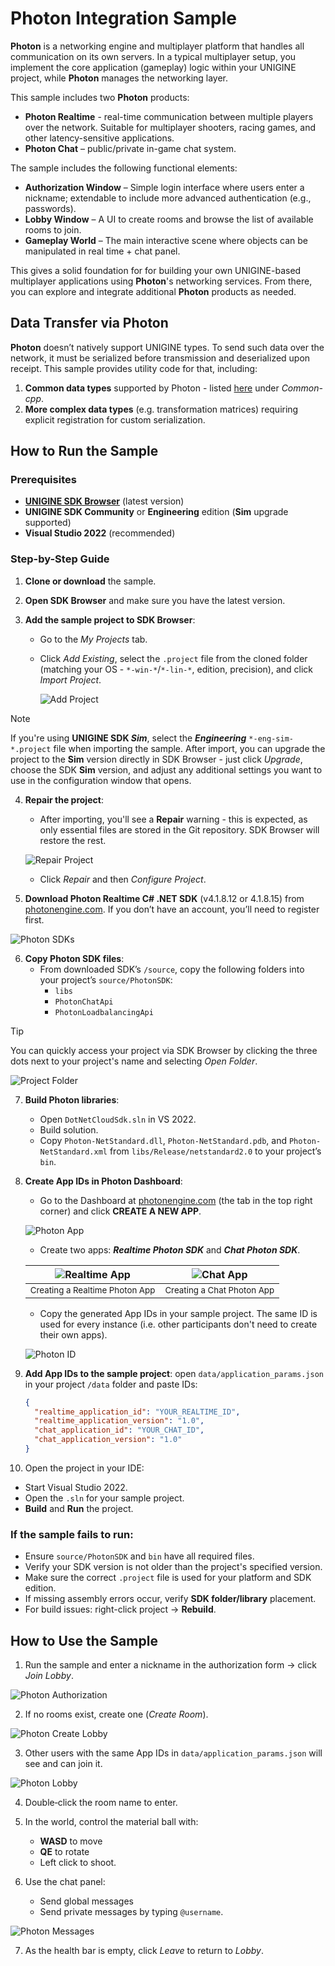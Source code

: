 # Photon Integration Sample

**Photon** is a networking engine and multiplayer platform that handles all communication on its own servers. In a typical multiplayer setup, you implement the core application (gameplay) logic within your UNIGINE project, while **Photon** manages the networking layer.

This sample includes two **Photon** products:

- **Photon Realtime** - real-time communication between multiple players over the network. Suitable for multiplayer shooters, racing games, and other latency-sensitive applications.
- **Photon Chat** – public/private in-game chat system.

The sample includes the following functional elements:

- **Authorization Window** – Simple login interface where users enter a nickname; extendable to include more advanced authentication (e.g., passwords).
- **Lobby Window** – A UI to create rooms and browse the list of available rooms to join.
- **Gameplay World** – The main interactive scene where objects can be manipulated in real time + chat panel.


This gives a solid foundation for for building your own UNIGINE-based multiplayer applications using **Photon**'s networking services. From there, you can explore and integrate additional **Photon** products as needed.
## Data Transfer via Photon

**Photon** doesn’t natively support UNIGINE types. To send such data over the network, it must be serialized before transmission and deserialized upon receipt. This sample provides utility code for that, including:

1. **Common data types** supported by Photon - listed [here](https://doc-api.photonengine.com/en/cpp/current/) under *Common-cpp*.
2. **More complex data types** (e.g. transformation matrices) requiring explicit registration for custom serialization.
   
## How to Run the Sample

### Prerequisites

- [**UNIGINE SDK Browser**](https://developer.unigine.com/en/docs/latest/start/installing_sdk?rlang=cpp) (latest version)
- **UNIGINE SDK Community** or **Engineering** edition (**Sim** upgrade supported)
- **Visual Studio 2022** (recommended)
  
### Step-by-Step Guide
1. **Clone or download** the sample.

2. **Open SDK Browser** and make sure you have the latest version.

3. **Add the sample project to SDK Browser**:
   - Go to the *My Projects* tab.
   - Click *Add Existing*, select the `.project` file from the cloned folder (matching your OS - `*-win-*`/`*-lin-*`, edition, precision), and click *Import Project*.

     ![Add Project](https://developer.unigine.com/en/docs/latest/sdk/api_samples/third_party/photon/add_project.png)

> [!NOTE]
> If you're using **UNIGINE SDK *Sim***, select the ***Engineering*** `*-eng-sim-*.project` file when importing the sample. After import, you can upgrade the project to the **Sim** version directly in SDK Browser - just click *Upgrade*, choose the SDK **Sim** version, and adjust any additional settings you want to use in the configuration window that opens.

4. **Repair the project**:
   - After importing, you'll see a **Repair** warning - this is expected, as only essential files are stored in the Git repository. SDK Browser will restore the rest.
   
   ![Repair Project](https://developer.unigine.com/en/docs/latest/sdk/api_samples/third_party/photon/photon_repair.png)
   
   - Click *Repair* and then *Configure Project*.
6. **Download Photon Realtime C# .NET SDK** (v4.1.8.12 or 4.1.8.15) from [photonengine.com](https://www.photonengine.com/). If you don’t have an account, you’ll need to register first.

  ![Photon SDKs](https://developer.unigine.com/en/docs/latest/sdk/api_samples/third_party/photon/sdks.jpg)
  
6. **Copy Photon SDK files**:
   - From downloaded SDK’s `/source`, copy the following folders into your project’s `source/PhotonSDK`:
     -   `libs`
     -   `PhotonChatApi`
     -   `PhotonLoadbalancingApi`
>[!TIP]
>You can quickly access your project via SDK Browser by clicking the three dots next to your project's name and selecting _Open Folder_.
>
>![Project Folder](https://developer.unigine.com/en/docs/latest/sdk/api_samples/third_party/photon/project_folder.png)

7. **Build Photon libraries**:
   - Open `DotNetCloudSdk.sln` in VS 2022.
   - Build solution.
   - Copy `Photon‑NetStandard.dll`, `Photon-NetStandard.pdb`, and `Photon-NetStandard.xml` from `libs/Release/netstandard2.0` to your project’s `bin`.

8. **Create App IDs in Photon Dashboard**:
   - Go to the Dashboard at [photonengine.com](https://www.photonengine.com/) (the tab in the top right corner) and click **CREATE A NEW APP**.
     
   ![Photon App](https://developer.unigine.com/en/docs/latest/sdk/api_samples/third_party/photon/photon_app.png)
   
   - Create two apps: ***Realtime Photon SDK*** and ***Chat Photon SDK***.

   | ![Realtime App](https://developer.unigine.com/en/docs/latest/sdk/api_samples/third_party/photon/realtime_app.png)| ![Chat App](https://developer.unigine.com/en/docs/latest/sdk/api_samples/third_party/photon/chat_app.png)|
   |---|---|
   | <sup>Creating a Realtime Photon App</sup> | <sup>Creating a Chat Photon App</sup>|
   
   - Copy the generated App IDs in your sample project. The same ID is used for every instance (i.e. other participants don't need to create their own apps).
     
   ![Photon ID](https://developer.unigine.com/en/docs/latest/sdk/api_samples/third_party/photon/photon_app_id.png)

9. **Add App IDs to the sample project**: open `data/application_params.json` in your project `/data` folder and paste IDs:

   ```json
   {
     "realtime_application_id": "YOUR_REALTIME_ID",
     "realtime_application_version": "1.0",
     "chat_application_id": "YOUR_CHAT_ID",
     "chat_application_version": "1.0"
   }
10. Open the project in your IDE:
  - Start Visual Studio 2022.
  - Open the `.sln` for your sample project.
  - **Build** and **Run** the project.

### If the sample fails to run:
  - Ensure `source/PhotonSDK` and `bin` have all required files.
  - Verify your SDK version is not older than the project's specified version.
  - Make sure the correct `.project` file is used for your platform and SDK edition.
  - If missing assembly errors occur, verify **SDK folder/library** placement.
  - For build issues: right-click project → **Rebuild**.

## How to Use the Sample

1. Run the sample and enter a nickname in the authorization form → click *Join Lobby*.

![Photon Authorization](https://developer.unigine.com/en/docs/latest/sdk/api_samples/third_party/photon/auth_app.png)  

2. If no rooms exist, create one (*Create Room*).

![Photon Create Lobby](https://developer.unigine.com/en/docs/latest/sdk/api_samples/third_party/photon/lobby_empty.png)

3. Other users with the same App IDs in `data/application_params.json` will see and can join it.

![Photon Lobby](https://developer.unigine.com/en/docs/latest/sdk/api_samples/third_party/photon/lobby_room.png)

4. Double‑click the room name to enter.

5. In the world, control the material ball with:
   - **WASD** to move
   - **QE** to rotate
   - Left click to shoot.
     
6. Use the chat panel:
   - Send global messages
   - Send private messages by typing `@username`.

![Photon Messages](https://developer.unigine.com/en/docs/latest/sdk/api_samples/third_party/photon/app_world.jpg)

7. As the health bar is empty, click *Leave* to return to *Lobby*.

